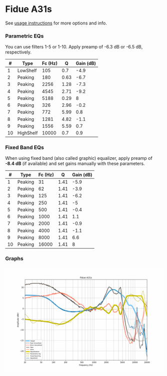 # Fidue A31s
See [usage instructions](https://github.com/jaakkopasanen/AutoEq#usage) for more options and info.

### Parametric EQs
You can use filters 1-5 or 1-10. Apply preamp of -6.3 dB or -6.5 dB, respectively.

|   # | Type      |   Fc (Hz) |    Q |   Gain (dB) |
|-----|-----------|-----------|------|-------------|
|   1 | LowShelf  |       105 | 0.7  |        -4.9 |
|   2 | Peaking   |       180 | 0.63 |        -6.7 |
|   3 | Peaking   |      2256 | 1.28 |        -7.3 |
|   4 | Peaking   |      4545 | 2.71 |        -9.2 |
|   5 | Peaking   |      5188 | 0.29 |         8   |
|   6 | Peaking   |       326 | 2.96 |        -0.2 |
|   7 | Peaking   |       772 | 5.99 |         0.8 |
|   8 | Peaking   |      1281 | 4.82 |        -1.1 |
|   9 | Peaking   |      1556 | 5.59 |         0.7 |
|  10 | HighShelf |     10000 | 0.7  |         0.9 |

### Fixed Band EQs
When using fixed band (also called graphic) equalizer, apply preamp of **-8.4 dB** (if available) and set gains manually with these parameters.

|   # | Type    |   Fc (Hz) |    Q |   Gain (dB) |
|-----|---------|-----------|------|-------------|
|   1 | Peaking |        31 | 1.41 |        -5.9 |
|   2 | Peaking |        62 | 1.41 |        -3.9 |
|   3 | Peaking |       125 | 1.41 |        -6.2 |
|   4 | Peaking |       250 | 1.41 |        -5   |
|   5 | Peaking |       500 | 1.41 |        -0.4 |
|   6 | Peaking |      1000 | 1.41 |         1.1 |
|   7 | Peaking |      2000 | 1.41 |        -0.9 |
|   8 | Peaking |      4000 | 1.41 |        -1.1 |
|   9 | Peaking |      8000 | 1.41 |         6.6 |
|  10 | Peaking |     16000 | 1.41 |         8   |

### Graphs
![](./Fidue%20A31s.png)
